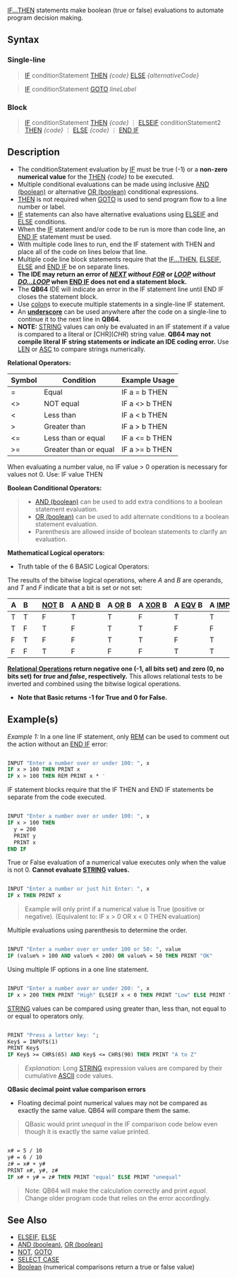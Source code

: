 [IF...THEN](IF...THEN) statements make boolean (true or false) evaluations to automate program decision making.

## Syntax

### Single-line

>  [IF](IF) conditionStatement [THEN](THEN) *{code}* [ELSE](ELSE) *{alternativeCode}*

>  [IF](IF) conditionStatement [GOTO](GOTO) *lineLabel*

### Block

> [IF](IF) conditionStatement [THEN](THEN)
>   *{code}*
>   ⋮
> [ELSEIF](ELSEIF) conditionStatement2 [THEN](THEN)
>   *{code}*
>   ⋮
> [ELSE](ELSE)
>   *{code}*
>   ⋮
> [END IF](END-IF)

## Description

* The conditionStatement evaluation by [IF](IF) must be true (-1) or a **non-zero numerical value** for the [THEN](THEN) *{code}* to be executed.
* Multiple conditional evaluations can be made using inclusive [AND (boolean)](AND-(boolean)) or alternative [OR (boolean)](OR-(boolean)) conditional expressions.
* [THEN](THEN) is not required when [GOTO](GOTO) is used to send program flow to a line number or label.
* [IF](IF) statements can also have alternative evaluations using [ELSEIF](ELSEIF) and [ELSE](ELSE) conditions. 
* When the [IF](IF) statement and/or code to be run is more than code line, an [END IF](END-IF) statement must be used.
* With multiple code lines to run, end the IF statement with THEN and place all of the code on lines below that line.
* Multiple code line block statements require that the [IF...THEN](IF...THEN), [ELSEIF](ELSEIF), [ELSE](ELSE) and [END IF](END-IF) be on separate lines.
* **The IDE may return an error of *[NEXT](NEXT) without [FOR](FOR)* or *[LOOP](LOOP) without [DO...LOOP](DO...LOOP)* when [END IF](END-IF) does not end a statement block.**
* The **QB64** IDE will indicate an error in the IF statement line until END IF closes the statement block.
* Use [colon](colon)s to execute multiple statements in a single-line IF statement.
* An **[underscore](underscore)** can be used anywhere after the code on a single-line to continue it to the next line in **QB64**.
* **NOTE:** [STRING](STRING) values can only be evaluated in an IF statement if a value is compared to a literal or [CHR$](CHR$) string value. **QB64 may not compile literal IF string statements or indicate an IDE coding error.** Use [LEN](LEN) or [ASC](ASC) to compare strings numerically.

**Relational Operators:**

| Symbol | Condition | Example Usage |
| -- | -- | -- |
| = | Equal | IF a = b THEN |
| <> | NOT equal | IF a <> b THEN |
| < | Less than | IF a < b THEN |
| > | Greater than | IF a > b THEN |
| <= | Less than or equal | IF a <= b THEN |
| >= | Greater than or equal | IF a >= b THEN |

 When evaluating a number value, no IF value > 0 operation is necessary for values not 0. Use: IF value THEN

**Boolean Conditional Operators:**

> * [AND (boolean)](AND-(boolean)) can be used to add extra conditions to a boolean statement evaluation.
> * [OR (boolean)](OR-(boolean)) can be used to add alternate conditions to a boolean statement evaluation.
> * Parenthesis are allowed inside of boolean statements to clarify an evaluation.

**Mathematical Logical operators:**

* Truth table of the 6 BASIC Logical Operators:

The results of the bitwise logical operations, where *A* and *B* are operands, and *T* and *F* indicate that a bit is set or not set:

| A | B |   | [NOT](NOT) B | A [AND](AND) B | A [OR](OR) B | A [XOR](XOR) B | A [EQV](EQV) B | A [IMP](IMP) B |
| - | - | - | - | - | - | - | - | - |
| T | T |   | F | T | T | F | T | T |
| T | F |   | T | F | T | T | F | F |
| F | T |   | F | F | T | T | F | T |
| F | F |   | T | F | F | F | T | T |

**[Relational Operations](Relational-Operations) return negative one (-1, all bits set) and zero (0, no bits set) for *true* and *false*, respectively.**
This allows relational tests to be inverted and combined using the bitwise logical operations.

* **Note that Basic returns -1 for True and 0 for False.**

## Example(s)

*Example 1:* In a one line IF statement, only [REM](REM) can be used to comment out the action without an [END IF](END-IF) error:

```vb

INPUT "Enter a number over or under 100: ", x
IF x > 100 THEN PRINT x 
IF x > 100 THEN REM PRINT x * '

```

IF statement blocks require that the IF THEN and END IF statements be separate from the code executed.

```vb

INPUT "Enter a number over or under 100: ", x
IF x > 100 THEN
  y = 200
  PRINT y
  PRINT x
END IF 

```

True or False evaluation of a numerical value executes only when the value is not 0. **Cannot evaluate [STRING](STRING) values.**

```vb

INPUT "Enter a number or just hit Enter: ", x
IF x THEN PRINT x 

```

> Example will only print if a numerical value is True (positive or negative). (Equivalent to: IF x > 0 OR x < 0 THEN evaluation)

Multiple evaluations using parenthesis to determine the order.

```vb

INPUT "Enter a number over or under 100 or 50: ", value
IF (value% > 100 AND value% < 200) OR value% = 50 THEN PRINT "OK" 

```

Using multiple IF options in a one line statement.

```vb

INPUT "Enter a number over or under 200: ", x
IF x > 200 THEN PRINT "High" ELSEIF x < 0 THEN PRINT "Low" ELSE PRINT "OK"


```

[STRING](STRING) values can be compared using greater than, less than, not equal to or equal to operators only.

```vb

PRINT "Press a letter key: ";
Key$ = INPUT$(1)
PRINT Key$ 
IF Key$ >= CHR$(65) AND Key$ <= CHR$(90) THEN PRINT "A to Z"

```

> *Explanation:* Long [STRING](STRING) expression values are compared by their cumulative [ASCII](ASCII) code values.

**QBasic decimal point value comparison errors**
* Floating decimal point numerical values may not be compared as exactly the same value. QB64 will compare them the same.
> QBasic would print *unequal* in the IF comparison code below even though it is exactly the same value printed.

```vb

x# = 5 / 10
y# = 6 / 10
z# = x# + y#
PRINT x#, y#, z#
IF x# + y# = z# THEN PRINT "equal" ELSE PRINT "unequal" 

```

> Note: QB64 will make the calculation correctly and print *equal*. Change older program code that relies on the error accordingly.

## See Also

* [ELSEIF](ELSEIF), [ELSE](ELSE)
* [AND (boolean)](AND-(boolean)), [OR (boolean)](OR-(boolean)) 
* [NOT](NOT), [GOTO](GOTO)
* [SELECT CASE](SELECT-CASE)
* [Boolean](Boolean) (numerical comparisons return a true or false value)
